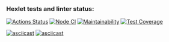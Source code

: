 ### Hexlet tests and linter status:
[![Actions Status](https://github.com/ivanbogdv/frontend-project-46/workflows/hexlet-check/badge.svg)](https://github.com/ivanbogdv/frontend-project-46/actions) [![Node CI](https://github.com/ivanbogdv/frontend-project-46/actions/workflows/nodejs.yml/badge.svg)](https://github.com/ivanbogdv/frontend-project-46/actions/workflows/nodejs.yml) [![Maintainability](https://api.codeclimate.com/v1/badges/ebc38aec87524cf24497/maintainability)](https://codeclimate.com/github/ivanbogdv/frontend-project-46/maintainability) [![Test Coverage](https://api.codeclimate.com/v1/badges/ebc38aec87524cf24497/test_coverage)](https://codeclimate.com/github/ivanbogdv/frontend-project-46/test_coverage)





[![asciicast](https://asciinema.org/a/UZ6SrP1mZbpDw3oueGlZT1BJv.svg)](https://asciinema.org/a/UZ6SrP1mZbpDw3oueGlZT1BJv)
[![asciicast](https://asciinema.org/a/Vgy8CPrRdG1bzmzIPPtl90aHN.svg)](https://asciinema.org/a/Vgy8CPrRdG1bzmzIPPtl90aHN)